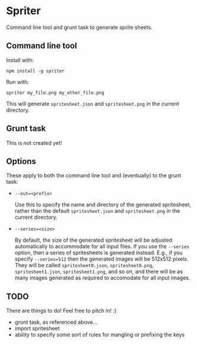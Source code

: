 Spriter
=======

Command line tool and grunt task to generate sprite sheets.

Command line tool
-----------------

Install with:

```
npm install -g spriter
```

Run with:

```
spriter my_file.png my_other_file.png
```

This will generate `spritesheet.json` and `spritesheet.png` in the current directory.

Grunt task
----------

This is not created yet!

Options
-------

These apply to both the command line tool and (eventually) to the grunt task:

* `--out=<prefix>`

  Use this to specify the name and directory of the generated spritesheet, rather than the default
  `spritesheet.json` and `spritesheet.png` in the current directory.

* `--series=<size>`

  By default, the size of the generated spritesheet will be adjusted automatically to accommodate for all 
  input files. If you use the `--series` option, then a series of spritesheets is generated instead. E.g.,
  if you specify `--series=512` then the generated images will be 512x512 pixels. They will be called
  `spritesheet0.json`, `spritesheet0.png`, `spritesheet1.json`, `spritesheet1.png`, and so on, and there will
  be as many images generated as required to accomodate for all input images. 

TODO
----

There are things to do! Feel free to pitch in! :)

* grunt task, as referenced above...
* import spritesheet
* ability to specify some sort of rules for mangling or prefixing the keys 
